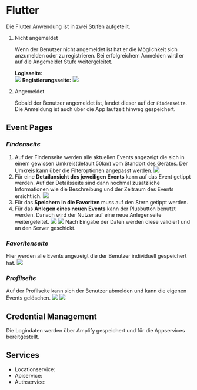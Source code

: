 # Flutter
Die Flutter Anwendung ist in zwei Stufen aufgeteilt.
1. Nicht angemeldet
    
    Wenn der Benutzer nicht angemeldet ist hat er die Möglichkeit sich anzumelden oder zu registrieren. Bei erfolgreichem Anmelden wird er auf die Angemeldet Stufe weitergeleitet.

    __Logisseite:__    
    ![](images/flutter_screenshot1.png)
    __Registierungsseite:__
    ![](images/flutter_screenshot2.png)

1. Angemeldet
    
    Sobald der Benutzer angemeldet ist, landet dieser auf der ``Findenseite``. Die Anmeldung ist auch über die App laufzeit hinweg gespeichert.

## Event Pages

### _Findenseite_

1. Auf der Findenseite werden alle aktuellen Events angezeigt die sich in einem gewissen Umkreis(default 50km) vom Standort des Gerätes. Der Umkreis kann über die Filteroptionen angepasst werden.
![](images/flutter_screenshot3.png)
1. Für eine __Detailansicht des jeweiligen Events__ kann auf das Event getippt werden. Auf der Detailsseite sind dann nochmal zusätzliche Informationen wie die Beschreibung und der Zeitraum des Events ersichtlich.
![](images/flutter_screenshot10.png)
1. Für das __Speichern in die Favoriten__ muss auf den Stern getippt werden.
1. Für das __Anlegen eines neuen Events__ kann der Plusbutton benutzt werden. Danach wird der Nutzer auf eine neue Anlegenseite weitergeleitet.
![](images/flutter_screenshot5.png)
![](images/flutter_screenshot6.png)
Nach Eingabe der Daten werden diese validiert und an den Server geschickt.
### _Favoritenseite_
Hier werden alle Events angezeigt die der Benutzer individuell gespeichert hat.
![](images/flutter_screenshot4.png)
### _Profilseite_
Auf der Profilseite kann sich der Benutzer abmelden und kann die eigenen Events gelöschen.
![](images/flutter_screenshot8.png)
![](images/flutter_screenshot9.png)

## Credential Management

Die Logindaten werden über Amplify gespeichert und für die Appservices bereitgestellt.

## Services

- Locationservice:
- Apiservice:
- Authservice:
